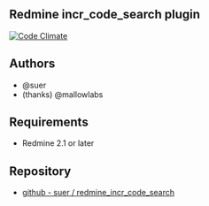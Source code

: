 Redmine incr_code_search plugin
-----------------------------

[![Code Climate](https://codeclimate.com/github/suer/redmine_incr_code_search.png)](https://codeclimate.com/github/suer/redmine_incr_code_search)

Authors
-----------------------------

* @suer
* (thanks) @mallowlabs

Requirements
----------------------------

* Redmine 2.1 or later

Repository
----------------------------

 * [github - suer / redmine\_incr\_code\_search](https://github.com/suer/redmine_incr_code_search)

